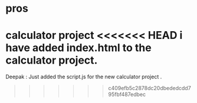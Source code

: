 # pros
calculator project
<<<<<<< HEAD
i have added index.html to the calculator project.
=======
Deepak : Just added the script.js for the new calculator project .

>>>>>>> c409efb5c2878dc20dbededcdd795fbf487edbec
